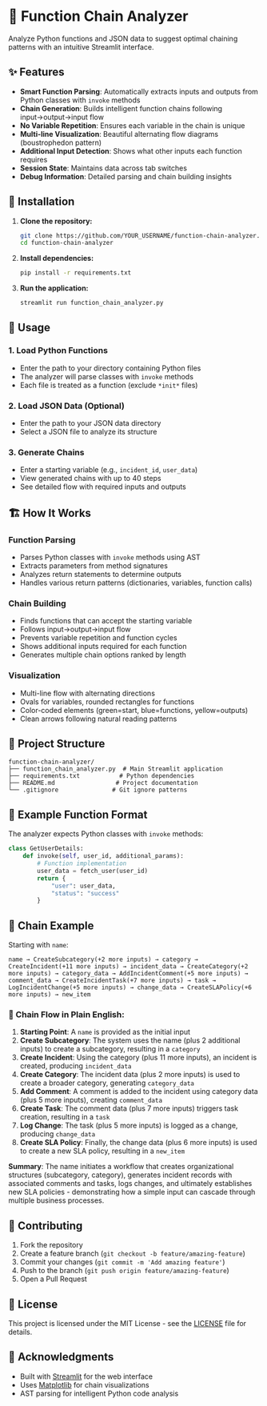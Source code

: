# 🔗 Function Chain Analyzer

Analyze Python functions and JSON data to suggest optimal chaining patterns with an intuitive Streamlit interface.

## ✨ Features

- **Smart Function Parsing**: Automatically extracts inputs and outputs from Python classes with `invoke` methods
- **Chain Generation**: Builds intelligent function chains following input→output→input flow
- **No Variable Repetition**: Ensures each variable in the chain is unique
- **Multi-line Visualization**: Beautiful alternating flow diagrams (boustrophedon pattern)
- **Additional Input Detection**: Shows what other inputs each function requires
- **Session State**: Maintains data across tab switches
- **Debug Information**: Detailed parsing and chain building insights

## 🚀 Installation

1. **Clone the repository:**
   ```bash
   git clone https://github.com/YOUR_USERNAME/function-chain-analyzer.git
   cd function-chain-analyzer
   ```

2. **Install dependencies:**
   ```bash
   pip install -r requirements.txt
   ```

3. **Run the application:**
   ```bash
   streamlit run function_chain_analyzer.py
   ```

## 📖 Usage

### 1. Load Python Functions
- Enter the path to your directory containing Python files
- The analyzer will parse classes with `invoke` methods
- Each file is treated as a function (exclude `*init*` files)

### 2. Load JSON Data (Optional)
- Enter the path to your JSON data directory
- Select a JSON file to analyze its structure

### 3. Generate Chains
- Enter a starting variable (e.g., `incident_id`, `user_data`)
- View generated chains with up to 40 steps
- See detailed flow with required inputs and outputs

## 🏗️ How It Works

### Function Parsing
- Parses Python classes with `invoke` methods using AST
- Extracts parameters from method signatures
- Analyzes return statements to determine outputs
- Handles various return patterns (dictionaries, variables, function calls)

### Chain Building
- Finds functions that can accept the starting variable
- Follows input→output→input flow
- Prevents variable repetition and function cycles
- Shows additional inputs required for each function
- Generates multiple chain options ranked by length

### Visualization
- Multi-line flow with alternating directions
- Ovals for variables, rounded rectangles for functions
- Color-coded elements (green=start, blue=functions, yellow=outputs)
- Clean arrows following natural reading patterns

## 📁 Project Structure

```
function-chain-analyzer/
├── function_chain_analyzer.py  # Main Streamlit application
├── requirements.txt           # Python dependencies
├── README.md                 # Project documentation
└── .gitignore               # Git ignore patterns
```

## 🔧 Example Function Format

The analyzer expects Python classes with `invoke` methods:

```python
class GetUserDetails:
    def invoke(self, user_id, additional_params):
        # Function implementation
        user_data = fetch_user(user_id)
        return {
            "user": user_data,
            "status": "success"
        }
```

## 🎯 Chain Example

Starting with `name`:
```
name → CreateSubcategory(+2 more inputs) → category → CreateIncident(+11 more inputs) → incident_data → CreateCategory(+2 more inputs) → category_data → AddIncidentComment(+5 more inputs) → comment_data → CreateIncidentTask(+7 more inputs) → task → LogIncidentChange(+5 more inputs) → change_data → CreateSLAPolicy(+6 more inputs) → new_item
```

### 📝 Chain Flow in Plain English:

1. **Starting Point**: A `name` is provided as the initial input
2. **Create Subcategory**: The system uses the name (plus 2 additional inputs) to create a subcategory, resulting in a `category`
3. **Create Incident**: Using the category (plus 11 more inputs), an incident is created, producing `incident_data`
4. **Create Category**: The incident data (plus 2 more inputs) is used to create a broader category, generating `category_data`
5. **Add Comment**: A comment is added to the incident using category data (plus 5 more inputs), creating `comment_data`
6. **Create Task**: The comment data (plus 7 more inputs) triggers task creation, resulting in a `task`
7. **Log Change**: The task (plus 5 more inputs) is logged as a change, producing `change_data`
8. **Create SLA Policy**: Finally, the change data (plus 6 more inputs) is used to create a new SLA policy, resulting in a `new_item`

**Summary**: The name initiates a workflow that creates organizational structures (subcategory, category), generates incident records with associated comments and tasks, logs changes, and ultimately establishes new SLA policies - demonstrating how a simple input can cascade through multiple business processes.

## 🤝 Contributing

1. Fork the repository
2. Create a feature branch (`git checkout -b feature/amazing-feature`)
3. Commit your changes (`git commit -m 'Add amazing feature'`)
4. Push to the branch (`git push origin feature/amazing-feature`)
5. Open a Pull Request

## 📝 License

This project is licensed under the MIT License - see the [LICENSE](LICENSE) file for details.

## 🙏 Acknowledgments

- Built with [Streamlit](https://streamlit.io/) for the web interface
- Uses [Matplotlib](https://matplotlib.org/) for chain visualizations
- AST parsing for intelligent Python code analysis
